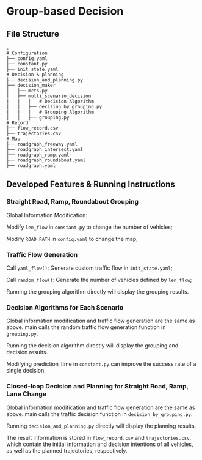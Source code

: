 # Group-based Decision
## File Structure
```
.
# Configuration
├── config.yaml
├── constant.py
├── init_state.yaml
# Decision & planning
├── decision_and_planning.py
├── decision_maker
│   ├── mcts.py
│   ├── multi_scenario_decision
|   |   |   # Decision Algorithm
│   │   ├── decision_by_grouping.py
|   |   |   # Grouping Algorithm
│   │   ├── grouping.py
# Record
├── flow_record.csv
├── trajectories.csv
# Map
├── roadgraph_freeway.yaml
├── roadgraph_intersect.yaml
├── roadgraph_ramp.yaml
├── roadgraph_roundabout.yaml
├── roadgraph.yaml
```

## Developed Features & Running Instructions
### Straight Road, Ramp, Roundabout Grouping

Global Information Modification:

Modify ```len_flow``` in ```constant.py``` to change the number of vehicles;

Modify ```ROAD_PATH``` in ```config.yaml``` to change the map;

### Traffic Flow Generation

Call ```yaml_flow()```: Generate custom traffic flow in ```init_state.yaml```;

Call ```random_flow()```: Generate the number of vehicles defined by ```len_flow```;

Running the grouping algorithm directly will display the grouping results.

### Decision Algorithms for Each Scenario

Global information modification and traffic flow generation are the same as above. main calls the random traffic flow generation function in ```grouping.py```.

Running the decision algorithm directly will display the grouping and decision results.

Modifying prediction_time in ```constant.py``` can improve the success rate of a single decision.

### Closed-loop Decision and Planning for Straight Road, Ramp, Lane Change

Global information modification and traffic flow generation are the same as above. main calls the traffic decision function in ```decision_by_grouping.py```.

Running ```decision_and_planning.py``` directly will display the planning results.

The result information is stored in ```flow_record.csv``` and ```trajectories.csv```, which contain the initial information and decision intentions of all vehicles, as well as the planned trajectories, respectively.
